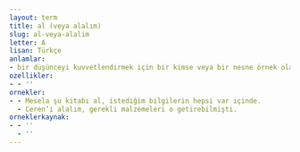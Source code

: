 ```yaml
---
layout: term
title: al (veya alalım)
slug: al-veya-alalim
letter: A
lisan: Türkçe
anlamlar:
- bir düşünceyi kuvvetlendirmek için bir kimse veya bir nesne örnek olarak gösterileceği zaman kullanılan bir söz
ozellikler:
- - ''
ornekler:
- - Mesela şu kitabı al, istediğim bilgilerin hepsi var içinde.
  - Ceren’i alalım, gerekli malzemeleri o getirebilmişti.
orneklerkaynak:
- - ''
  - ''
---
```

